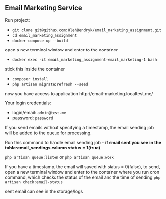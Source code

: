 
## Email Marketing Service

Run project:
- `git clone git@github.com:OlehBendryk/email_marketing_assignment.git`
- `cd email_marketing_assignment`
- `docker-compose up --build`
  
<p>open a new terminal window and enter to the container </p>

- `docker exec -it email_marketing_assignment-email_marketing-1 bash`

stick this inside the container
- `composer install`
- `php artisan migrate:refresh --seed`
<p>now you have access to application http://email-marketing.localtest.me/ </p> 
Your login credentials:

- login/email: `admin@test.me`
- password: `password`

If you send emails without specifying a timestamp, the email sending job will be added to the queue for processing.

Run this command to handle email sending job - **if email sent you see in the table:email_sendings column status = 1(true)**

`php artisan queue:listen` or `php artisan queue:work`

If you have a timestamp, the email will saved with status = 0(false),
to send, open a new terminal window and enter to the container 
where you run cron command, which checks the status of the email and the time of sending
`php artisan check:email-status`

sent email can see in the storage/logs
